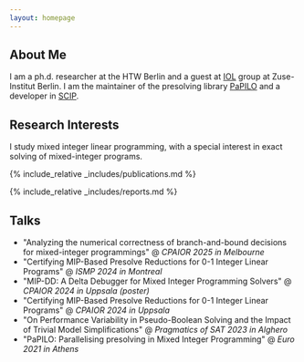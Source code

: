 ```yaml
---
layout: homepage
---
```


## About Me

I am a ph.d. researcher at the HTW Berlin and a guest at [IOL]([https://github.com/ZIB-IOL](https://iol.zib.de/)) group at Zuse-Institut Berlin. I am the maintainer of the presolving library [PaPILO](https://github.com/scipopt/papilo) and a developer in [SCIP](https://github.com/scipopt/).

## Research Interests

I study mixed integer linear programming, with a special interest in exact solving of mixed-integer programs.

{% include_relative _includes/publications.md %}

{% include_relative _includes/reports.md %}



## Talks

- "Analyzing the numerical correctness of branch-and-bound decisions for mixed-integer programmings" @ *CPAIOR 2025 in Melbourne*
- "Certifying MIP-Based Presolve Reductions for 0-1 Integer Linear Programs" @ *ISMP 2024 in Montreal*
- "MIP-DD: A Delta Debugger for Mixed Integer Programming Solvers" @ *CPAIOR 2024 in Uppsala (poster)*
- "Certifying MIP-Based Presolve Reductions for 0-1 Integer Linear Programs" @ *CPAIOR 2024 in Uppsala*
- "On Performance Variability in Pseudo-Boolean Solving and the Impact of Trivial Model Simplifications" @ *Pragmatics of SAT 2023 in Alghero*
- "PaPILO: Parallelising presolving in Mixed Integer Programming" @ *Euro 2021 in Athens*
